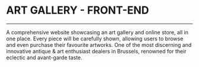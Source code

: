 # ART GALLERY - FRONT-END

---

A comprehensive website showcasing an art gallery and online store, all in one place.
Every piece will be carefully shown, allowing users to browse and even purchase their favourite artworks.
One of the most discerning and innovative antique & art enthusiast dealers in Brussels, renowned for their eclectic and avant-garde taste.